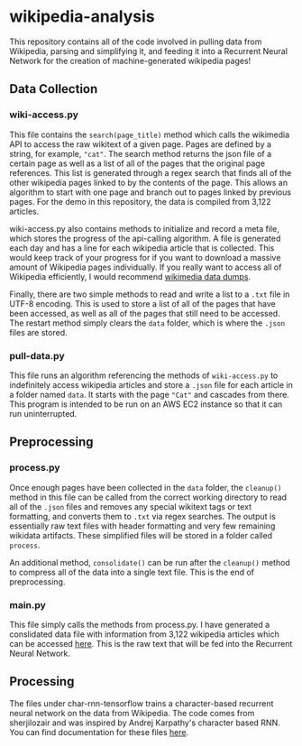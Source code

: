 # wikipedia-analysis
This repository contains all of the code involved in pulling data from Wikipedia, parsing and simplifying it, and feeding it into a Recurrent Neural Network for the creation of machine-generated wikipedia pages! 

## Data Collection
### wiki-access.py
This file contains the `search(page_title)` method which calls the wikimedia API to access the raw wikitext of a given page. Pages are defined by a string, for example, `"cat"`. The search method returns the json file of a certain page as well as a list of all of the pages that the original page references. This list is generated through a regex search that finds all of the other wikipedia pages linked to by the contents of the page. This allows an algorithm to start with one page and branch out to pages linked by previous pages. For the demo in this repository, the data is compiled from 3,122 articles.

wiki-access.py also contains methods to initialize and record a meta file, which stores the progress of the api-calling algorithm. A file is generated each day and has a line for each wikipedia article that is collected. This would keep track of your progress for if you want to download a massive amount of Wikipedia pages individually. If you really want to access all of Wikipedia efficiently, I would recommend [wikimedia data dumps](https://dumps.wikimedia.org/).

Finally, there are two simple methods to read and write a list to a `.txt` file in UTF-8 encoding. This is used to store a list of all of the pages that have been accessed, as well as all of the pages that still need to be accessed.
The restart method simply clears the `data` folder, which is where the `.json` files are stored.

### pull-data.py
This file runs an algorithm referencing the methods of `wiki-access.py` to indefinitely access wikipedia articles and store a `.json` file for each article in a folder named `data`. It starts with the page `"Cat"` and cascades from there. This program is intended to be run on an AWS EC2 instance so that it can run uninterrupted.

## Preprocessing
### process.py
Once enough pages have been collected in the `data` folder, the `cleanup()` method in this file can be called from the correct working directory to read all of the `.json` files and removes any special wikitext tags or text formatting, and converts them to `.txt` via regex searches. The output is essentially raw text files with header formatting and very few remaining wikidata artifacts. These simplified files will be stored in a folder called `process`.

An additional method, `consolidate()` can be run after the `cleanup()` method to compress all of the data into a single text file. This is the end of preprocessing.

### main.py
This file simply calls the methods from process.py. I have generated a conslidated data file with information from 3,122 wikipedia articles which can be accessed [here](http://noahtrenaman.com/media/data.txt). This is the raw text that will be fed into the Recurrent Neural Network.

## Processing
The files under char-rnn-tensorflow trains a character-based recurrent neural network on the data from Wikipedia. The code comes from sherjilozair and was inspired by Andrej Karpathy's character based RNN. You can find documentation for these files [here](https://github.com/sherjilozair/char-rnn-tensorflow).

